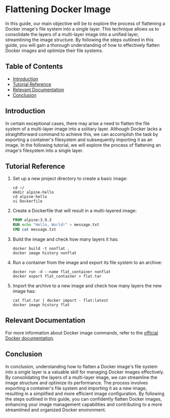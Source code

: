 # Flattening Docker Image

In this guide, our main objective will be to explore the process of flattening a Docker image's file system into a single layer. This technique allows us to consolidate the layers of a multi-layer image into a unified layer, streamlining the image structure. By following the steps outlined in this guide, you will gain a thorough understanding of how to effectively flatten Docker images and optimize their file systems.

## Table of Contents
- [Introduction](#introduction)
- [Tutorial Reference](#tutorial-reference)
- [Relevant Documentation](#relevant-documentation)
- [Conclusion](#conclusion)

## Introduction

In certain exceptional cases, there may arise a need to flatten the file system of a multi-layer image into a solitary layer. Although Docker lacks a straightforward command to achieve this, we can accomplish the task by exporting a container's filesystem and subsequently importing it as an image. In the following tutorial, we will explore the process of flattening an image's filesystem into a single layer.

## Tutorial Reference

1. Set up a new project directory to create a basic image:

    ```shell
    cd ~/
    mkdir alpine-hello
    cd alpine-hello
    vi Dockerfile
    ```

2. Create a Dockerfile that will result in a multi-layered image:

    ```dockerfile
    FROM alpine:3.9.3
    RUN echo "Hello, World!" > message.txt
    CMD cat message.txt
    ```

3. Build the image and check how many layers it has:

    ```shell
    docker build -t nonflat .
    docker image history nonflat
    ```

4. Run a container from the image and export its file system to an archive:

    ```shell
    docker run -d --name flat_container nonflat
    docker export flat_container > flat.tar
    ```

5. Import the archive to a new image and check how many layers the new image has:

    ```shell
    cat flat.tar | docker import - flat:latest
    docker image history flat
    ```

## Relevant Documentation

For more information about Docker image commands, refer to the [official Docker documentation](https://docs.docker.com/engine/reference/commandline/image/).

## Conclusion

In conclusion, understanding how to flatten a Docker image's file system into a single layer is a valuable skill for managing Docker images effectively. By consolidating the layers of a multi-layer image, we can streamline the image structure and optimize its performance. The process involves exporting a container's file system and importing it as a new image, resulting in a simplified and more efficient image configuration. By following the steps outlined in this guide, you can confidently flatten Docker images, enhancing your image management capabilities and contributing to a more streamlined and organized Docker environment.